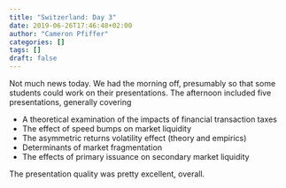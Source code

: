 ```yaml
---
title: "Switzerland: Day 3"
date: 2019-06-26T17:46:48+02:00
author: "Cameron Pfiffer"
categories: []
tags: []
draft: false
---
```


Not much news today. We had the morning off, presumably so that some students could work on their presentations. The afternoon included five presentations, generally covering

- A theoretical examination of the impacts of financial transaction taxes
- The effect of speed bumps on market liquidity
- The asymmetric returns volatility effect (theory and empirics)
- Determinants of market fragmentation
- The effects of primary issuance on secondary market liquidity

The presentation quality was pretty excellent, overall. 

